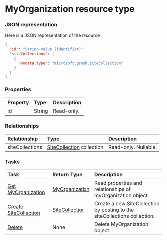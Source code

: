 # MyOrganization resource type



### JSON representation

Here is a JSON representation of the resource

<!-- {
  "blockType": "resource",
  "optionalProperties": [
    "siteCollections"
  ],
  "@odata.type": "microsoft.graph.myorganization"
}-->

```json
{
  "id": "String-value (identifier)",
  "siteCollections": [
    {
      "@odata.type": "microsoft.graph.sitecollection"
    }
  ]
}

```
### Properties
| Property	   | Type	|Description|
|:---------------|:--------|:----------|
|id|String| Read-only.|

### Relationships
| Relationship | Type	|Description|
|:---------------|:--------|:----------|
|siteCollections|[SiteCollection](sitecollection.md) collection| Read-only. Nullable.|

### Tasks

| Task		   | Return Type	|Description|
|:---------------|:--------|:----------|
|[Get MyOrganization](../api/myorganization_get.md) | [MyOrganization](myorganization.md) |Read properties and relationships of myOrganization object.|
|[Create SiteCollection](../api/myorganization_post_sitecollections.md) |[SiteCollection](sitecollection.md)| Create a new SiteCollection by posting to the siteCollections collection.|
|[Delete](../api/myorganization_delete.md) | None |Delete MyOrganization object. |

<!-- uuid: 2bf088a0-6044-4cd5-a69f-d190037894a6
2015-10-21 09:22:00 UTC -->
<!-- {
  "type": "#page.annotation",
  "description": "MyOrganization resource",
  "keywords": "",
  "section": "documentation",
  "tocPath": ""
}-->